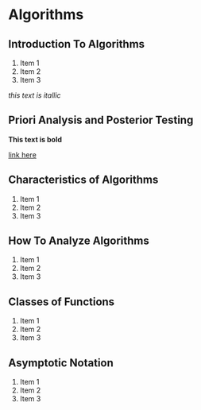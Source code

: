 # Algorithms

## Introduction To Algorithms

1. Item 1
2. Item 2
3. Item 3
   
*this text is itallic*

## Priori Analysis and Posterior Testing

**This text is bold**

[link here](https://rontechs.com)

## Characteristics of Algorithms
1. Item 1
2. Item 2
3. Item 3

## How To Analyze Algorithms
1. Item 1
2. Item 2
3. Item 3

## Classes of Functions
1. Item 1
2. Item 2
3. Item 3

## Asymptotic Notation
1. Item 1
2. Item 2
3. Item 3